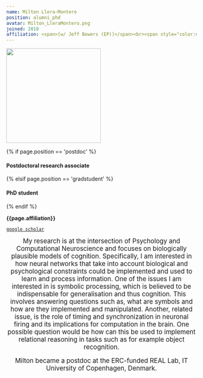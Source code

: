 ```yaml
---
name: Milton Llera-Montero
position: alumni_phd
avatar: Milton_LleraMontero.png
joined: 2018
affiliation: <span>[w/ Jeff Bowers (EP)]</span><br><span style="color:#FFFFFF">.</span>
---
```


<img width="250" src="{{site.baseurl}}/images/people/{{page.avatar}}" data-action="zoom">

 {% if page.position == 'postdoc' %}
<h4>Postdoctoral research associate</h4>
 {% elsif page.position == 'gradstudent' %}
<h4>PhD student</h4>
 {% endif %}

<b>{{page.affiliation}}</b>

<i class="fa fa-book"></i> <a href="https://scholar.google.co.uk/citations?user=mTcxP70AAAAJ&hl=en">`google scholar`</a><br>

<header class="masthead text-justify" style="font-size:120%">
My research is at the intersection of Psychology and Computational Neuroscience and focuses on biologically plausible models of cognition.  Specifically, I am interested in how neural networks that take into account biological and psychological constraints could be implemented and used to learn and process information. One of the issues I am interested in is symbolic processing, which is believed to be indispensable for generalisation and thus cognition. This involves answering questions such as, what are symbols and how are they implemented and manipulated. Another, related issue, is the role of timing and synchronization in neuronal firing and its implications for computation in the brain. One possible question would be how can this be used to implement relational reasoning in tasks such as for example object recognition.

<p>Milton became a postdoc at the ERC-funded REAL Lab, IT University of Copenhagen, Denmark.</p>

</header>
<br><br>